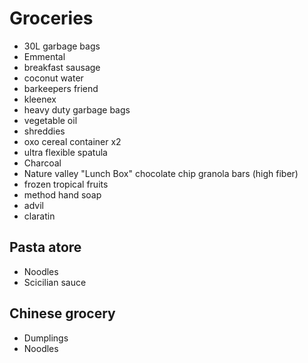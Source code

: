 
# Groceries

- 30L garbage bags
- Emmental
- breakfast sausage
- coconut water
- barkeepers friend
- kleenex
- heavy duty garbage bags
- vegetable oil
- shreddies
- oxo cereal container x2
- ultra flexible spatula
- Charcoal
- Nature valley "Lunch Box" chocolate chip granola bars (high fiber)
- frozen tropical fruits
- method hand soap
- advil
- claratin

## Pasta atore

- Noodles
- Scicilian sauce

## Chinese grocery

- Dumplings
- Noodles
